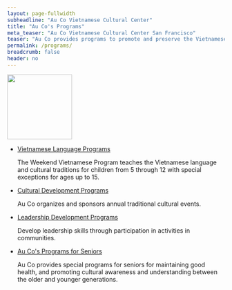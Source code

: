 ```yaml
---
layout: page-fullwidth
subheadline: "Au Co Vietnamese Cultural Center"
title: "Au Co's Programs"
meta_teaser: "Au Co Vietnamese Cultural Center San Francisco"
teaser: "Au Co provides programs to promote and preserve the Vietnamese language and culture, leadership development for the young generation, and aiding the seniors in their golden years."
permalink: /programs/
breadcrumb: false
header: no
---
```

<!--more-->
<img width="150" src="{{ site.urlimg }}auco-logo.png">

<div class="small-12 columns" style="padding: 0px; border-bottom: none;">

<ul class="side-nav">
      <li>
      <a href="{{ site.url}}/programs/vietnamese-language/">Vietnamese Language Programs</a>
      <p style="font-weight: normal;">The Weekend Vietnamese Program teaches the Vietnamese language and cultural traditions for children from 5 through 12 with special exceptions for ages up to 15.</p>
      </li>
      <li>
      <a href="{{ site.url}}/programs/cultural-development/">Cultural Development Programs</a>
      <p style="font-weight: normal;">Au Co organizes and sponsors annual traditional cultural events.</p>
      </li>
      <li><a href="{{ site.url}}/programs/leadership-development/">Leadership Development Programs</a>
      <p style="font-weight: normal;">Develop leadership skills through participation in activities in communities.</p>
      </li>
      <li>
      <a href="{{ site.url}}/programs/for-seniors/">Au Co's Programs for Seniors</a>
      <p style="font-weight: normal;">Au Co provides special programs for seniors for maintaining good health, and promoting cultural awareness and understanding between the older and younger generations.</p>
      </li>
</ul>
</div>

